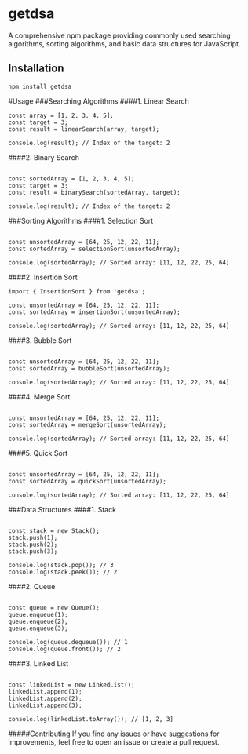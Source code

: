 # getdsa

A comprehensive npm package providing commonly used searching algorithms, sorting algorithms, and basic data structures for JavaScript.

## Installation
`npm install getdsa`

#Usage
###Searching Algorithms
####1. Linear Search
```import { linearSearch } from 'getdsa';
const array = [1, 2, 3, 4, 5];
const target = 3;
const result = linearSearch(array, target);

console.log(result); // Index of the target: 2
```
####2. Binary Search
```import { BinarySearch } from 'getdsa';

const sortedArray = [1, 2, 3, 4, 5];
const target = 3;
const result = binarySearch(sortedArray, target);

console.log(result); // Index of the target: 2
```

###Sorting Algorithms
####1. Selection Sort
```import { SelectionSort } from 'getdsa';

const unsortedArray = [64, 25, 12, 22, 11];
const sortedArray = selectionSort(unsortedArray);

console.log(sortedArray); // Sorted array: [11, 12, 22, 25, 64]
```
####2. Insertion Sort
```
import { InsertionSort } from 'getdsa';

const unsortedArray = [64, 25, 12, 22, 11];
const sortedArray = insertionSort(unsortedArray);

console.log(sortedArray); // Sorted array: [11, 12, 22, 25, 64]
```
####3. Bubble Sort
```import { BubbleSort } from 'getdsa';

const unsortedArray = [64, 25, 12, 22, 11];
const sortedArray = bubbleSort(unsortedArray);

console.log(sortedArray); // Sorted array: [11, 12, 22, 25, 64]
```
####4. Merge Sort
```import { MergeSort } from 'getdsa';

const unsortedArray = [64, 25, 12, 22, 11];
const sortedArray = mergeSort(unsortedArray);

console.log(sortedArray); // Sorted array: [11, 12, 22, 25, 64]
```
####5. Quick Sort
```import { QuickSort } from 'getdsa';

const unsortedArray = [64, 25, 12, 22, 11];
const sortedArray = quickSort(unsortedArray);

console.log(sortedArray); // Sorted array: [11, 12, 22, 25, 64]
```
###Data Structures
####1. Stack
```import { Stack } from 'getdsa';

const stack = new Stack();
stack.push(1);
stack.push(2);
stack.push(3);

console.log(stack.pop()); // 3
console.log(stack.peek()); // 2
```
####2. Queue
```import { Queue } from 'getdsa';

const queue = new Queue();
queue.enqueue(1);
queue.enqueue(2);
queue.enqueue(3);

console.log(queue.dequeue()); // 1
console.log(queue.front()); // 2
```
####3. Linked List
```import { LinkedList } from 'getdsa';

const linkedList = new LinkedList();
linkedList.append(1);
linkedList.append(2);
linkedList.append(3);

console.log(linkedList.toArray()); // [1, 2, 3]
```

#####Contributing
If you find any issues or have suggestions for improvements, feel free to open an issue or create a pull request.



